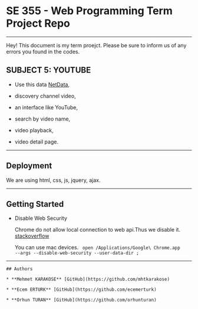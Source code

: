 # SE 355 - Web Programming Term Project Repo
- - - - - - - -

Hey! This document is my term proejct. Please be sure to inform us of any errors you found in the codes.

## SUBJECT 5: YOUTUBE

* Use this data [NetData](https://www.netdata.com/JSON/aed8665a),

* discovery channel video,

* an interface like YouTube,

* search by video name,

* video playback,

* video detail page.

- - - -

## Deployment

We are using html, css, js, jquery, ajax.
- - - -
## Getting Started

* Disable Web Security

	Chrome do not allow local connection to web api.Thus we disable it.
	[stackoverflow](https://stackoverflow.com/questions/24290149/creating-google-chrome-shortcut-with-disable-web-security)

	You can use mac devices.
	<code> open /Applications/Google\ Chrome.app --args --disable-web-security --user-data-dir
	;</code>

- - - -
	## Authors

	* **Mehmet KARAKOSE** [GitHub](https://github.com/mhtkarakose)

	* **Ecem ERTURK** [GitHub](https://github.com/ecemerturk)

	* **Orhun TURAN** [GitHub](https://github.com/orhunturan)
